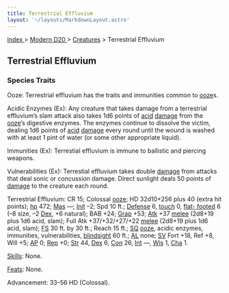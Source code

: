 ```yaml
---
title: Terrestrial Effluvium
layout: '~/layouts/MarkdownLayout.astro'
---
```


[ Index ](/) > [ Modern D20 ](/modern.d20.srd) > [Creatures](/modern.d20.srd/creatures) > Terrestrial Effluvium

## Terrestrial Effluvium

### Species Traits

Ooze: Terrestrial effluvium has the traits and immunities common to
[ooze](/modern.d20.srd/creature.types/ooze)s.

Acidic Enzymes (Ex): Any creature that takes damage from a terrestrial
effluvium’s slam attack also takes 1d6 points of
[acid](/modern.d20.srd/environment.hazards/acid)
[damage](/modern.d20.srd/combat/damage) from the
[ooze](/modern.d20.srd/creature.types/ooze)’s digestive enzymes. The enzymes
continue to dissolve the victim, dealing 1d6 points of
[acid](/modern.d20.srd/environment.hazards/acid)
[damage](/modern.d20.srd/combat/damage) every round until the wound is washed
with at least 1 pint of water (or some other appropriate liquid).

Immunities (Ex): Terrestial effluvium is immune to ballistic and piercing
weapons.

Vulnerabilities (Ex): Terrestial effluvium takes double
[damage](/modern.d20.srd/combat/damage) from attacks that deal sonic or
concussion damage. Direct sunlight deals 50 points of
[damage](/modern.d20.srd/combat/damage) to the creature each round.

Terrestrial Effluvium: CR 15; Colossal
[ooze](/modern.d20.srd/creature.types/ooze); HD 32d10+256 plus 40 (extra hit
points); [hp](/modern.d20.srd/combat/hit.points) 472;
[Mas](/modern.d20.srd/creatures/creature.overview) —;
[Init](/modern.d20.srd/combat/initiative) –2; Spd 10 ft.;
[Defense](/modern.d20.srd/combat/defense) 6,
[touch](/modern.d20.srd/combat/attack.actions) 0, [flat- footed](/modern.d20.srd/combat/surprise) 6 (–8 size, –2
[Dex](/modern.d20.srd/basics/ability.scores), +6 natural); BAB +24;
[Grap](/modern.d20.srd/combat/grapple) +53;
[Atk](/modern.d20.srd/combat/attack.roll) +37
[melee](/modern.d20.srd/combat/attack.roll) (2d8+19 plus 1d6 acid, slam); Full
Atk +37/+32/+27/+22 [melee](/modern.d20.srd/combat/attack.roll) (2d8+19 plus
1d6 acid, slam); [FS](/modern.d20.srd/creatures/creature.overview) 30 ft. by
30 ft.; Reach 15 ft.; [SQ](/modern.d20.srd/creatures/creature.overview)
[ooze](/modern.d20.srd/creature.types/ooze), acidic enzymes, immunities,
vulnerabilities, [blindsight](/modern.d20.srd/special.abilities/blindsight) 60
ft.; [AL](/modern.d20.srd/basics/allegiances) none;
[SV](/modern.d20.srd/basics/saving.throws) Fort +18, Ref +8, Will +5;
[AP](/modern.d20.srd/creatures/creature.overview) 0;
[Rep](/modern.d20.srd/creatures/creature.overview) +0;
[Str](/modern.d20.srd/basics/ability.scores) 44,
[Dex](/modern.d20.srd/basics/ability.scores) 6,
[Con](/modern.d20.srd/basics/ability.scores) 26,
[Int](/modern.d20.srd/basics/ability.scores) —,
[Wis](/modern.d20.srd/basics/ability.scores) 1,
[Cha](/modern.d20.srd/basics/ability.scores) 1.

[Skills](/modern.d20.srd/skills): None.

[Feats](/modern.d20.srd/feats): None.

Advancement: 33–56 HD (Colossal).

